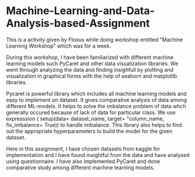 # Machine-Learning-and-Data-Analysis-based-Assignment
This is a activity given by Floxus while doing workshop entitled "Machine Learning Workshop" which was for a week.

During this workshop, I have been familiarized with different machine learning models such PyCaret and other data visualization libraries. We went through analyzing the data and finding insighfull by plotting and visualization in graphical forms with the help of seaborn and matplotlib libraries.

Pycaret is powerful library which includes all machine learning models and easy to implement on dataset. It gives comparative analysis of data among different ML-models. It helps to solve the imbalance problem of data whch generally occured because of lack of data for particular class. We use expresssion ( setup(data= dataset_name, target= "column_name, fix_imbalance= True)) to handle imbalance. This library also helps to find out the appropriate hyperparameters to build the model for the given dataset.  

Here in this assignment, I have chosen datasets from kaggle for implementation and I have found insightful from the data and have analysed using questionnaire. I have also implemented PyCaret and done comparative study among different machine learning models.
